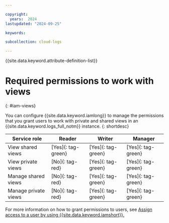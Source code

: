 ```yaml
---

copyright:
  years:  2024
lastupdated: "2024-09-25"

keywords:

subcollection: cloud-logs

---
```


{{site.data.keyword.attribute-definition-list}}

# Required permissions to work with views
{: #iam-views}

You can configure {{site.data.keyword.iamlong}} to manage the permissions that you grant users to work with private and shared views in an {{site.data.keyword.logs_full_notm}} instance.
{: shortdesc}

| Service role         | Reader             | Writer              | Manager             |
|----------------------|--------------------|---------------------|---------------------|
| View shared views    | [Yes]{: tag-green} | [Yes]{: tag-green}  | [Yes]{: tag-green}  |
| View private views   | [No]{: tag-red}    | [Yes]{: tag-green}  | [Yes]{: tag-green}  |
| Manage shared views  | [No]{: tag-red}    | [Yes]{: tag-green}  | [Yes]{: tag-green}  |
| Manage private views | [No]{: tag-red}    | [Yes]{: tag-green}  | [Yes]{: tag-green}  |


For more information on how to grant permissions to users, see [Assign access to a user by using {{site.data.keyword.iamshort}}.](/docs/account?topic=account-cloudaccess)

